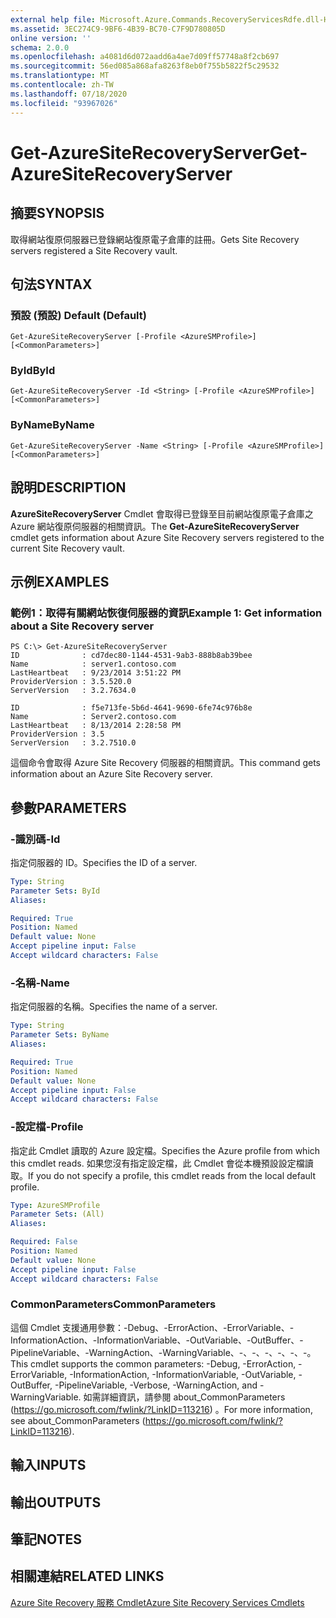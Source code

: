 ```yaml
---
external help file: Microsoft.Azure.Commands.RecoveryServicesRdfe.dll-Help.xml
ms.assetid: 3EC274C9-9BF6-4B39-BC70-C7F9D780805D
online version: ''
schema: 2.0.0
ms.openlocfilehash: a4081d6d072aadd6a4ae7d09ff57748a8f2cb697
ms.sourcegitcommit: 56ed085a868afa8263f8eb0f755b5822f5c29532
ms.translationtype: MT
ms.contentlocale: zh-TW
ms.lasthandoff: 07/18/2020
ms.locfileid: "93967026"
---
```

# <span data-ttu-id="65f23-101">Get-AzureSiteRecoveryServer</span><span class="sxs-lookup"><span data-stu-id="65f23-101">Get-AzureSiteRecoveryServer</span></span>

## <span data-ttu-id="65f23-102">摘要</span><span class="sxs-lookup"><span data-stu-id="65f23-102">SYNOPSIS</span></span>
<span data-ttu-id="65f23-103">取得網站復原伺服器已登錄網站復原電子倉庫的註冊。</span><span class="sxs-lookup"><span data-stu-id="65f23-103">Gets Site Recovery servers registered a Site Recovery vault.</span></span>

## <span data-ttu-id="65f23-104">句法</span><span class="sxs-lookup"><span data-stu-id="65f23-104">SYNTAX</span></span>

### <span data-ttu-id="65f23-105">預設 (預設) </span><span class="sxs-lookup"><span data-stu-id="65f23-105">Default (Default)</span></span>
```
Get-AzureSiteRecoveryServer [-Profile <AzureSMProfile>] [<CommonParameters>]
```

### <span data-ttu-id="65f23-106">ById</span><span class="sxs-lookup"><span data-stu-id="65f23-106">ById</span></span>
```
Get-AzureSiteRecoveryServer -Id <String> [-Profile <AzureSMProfile>] [<CommonParameters>]
```

### <span data-ttu-id="65f23-107">ByName</span><span class="sxs-lookup"><span data-stu-id="65f23-107">ByName</span></span>
```
Get-AzureSiteRecoveryServer -Name <String> [-Profile <AzureSMProfile>] [<CommonParameters>]
```

## <span data-ttu-id="65f23-108">說明</span><span class="sxs-lookup"><span data-stu-id="65f23-108">DESCRIPTION</span></span>
<span data-ttu-id="65f23-109">**AzureSiteRecoveryServer** Cmdlet 會取得已登錄至目前網站復原電子倉庫之 Azure 網站復原伺服器的相關資訊。</span><span class="sxs-lookup"><span data-stu-id="65f23-109">The **Get-AzureSiteRecoveryServer** cmdlet gets information about Azure Site Recovery servers registered to the current Site Recovery vault.</span></span>

## <span data-ttu-id="65f23-110">示例</span><span class="sxs-lookup"><span data-stu-id="65f23-110">EXAMPLES</span></span>

### <span data-ttu-id="65f23-111">範例1：取得有關網站恢復伺服器的資訊</span><span class="sxs-lookup"><span data-stu-id="65f23-111">Example 1: Get information about a Site Recovery server</span></span>
```
PS C:\> Get-AzureSiteRecoveryServer
ID              : cd7dec80-1144-4531-9ab3-888b8ab39bee
Name            : server1.contoso.com
LastHeartbeat   : 9/23/2014 3:51:22 PM
ProviderVersion : 3.5.520.0
ServerVersion   : 3.2.7634.0

ID              : f5e713fe-5b6d-4641-9690-6fe74c976b8e
Name            : Server2.contoso.com
LastHeartbeat   : 8/13/2014 2:28:58 PM
ProviderVersion : 3.5
ServerVersion   : 3.2.7510.0
```

<span data-ttu-id="65f23-112">這個命令會取得 Azure Site Recovery 伺服器的相關資訊。</span><span class="sxs-lookup"><span data-stu-id="65f23-112">This command gets information about an Azure Site Recovery server.</span></span>

## <span data-ttu-id="65f23-113">參數</span><span class="sxs-lookup"><span data-stu-id="65f23-113">PARAMETERS</span></span>

### <span data-ttu-id="65f23-114">-識別碼</span><span class="sxs-lookup"><span data-stu-id="65f23-114">-Id</span></span>
<span data-ttu-id="65f23-115">指定伺服器的 ID。</span><span class="sxs-lookup"><span data-stu-id="65f23-115">Specifies the ID of a server.</span></span>

```yaml
Type: String
Parameter Sets: ById
Aliases: 

Required: True
Position: Named
Default value: None
Accept pipeline input: False
Accept wildcard characters: False
```

### <span data-ttu-id="65f23-116">-名稱</span><span class="sxs-lookup"><span data-stu-id="65f23-116">-Name</span></span>
<span data-ttu-id="65f23-117">指定伺服器的名稱。</span><span class="sxs-lookup"><span data-stu-id="65f23-117">Specifies the name of a server.</span></span>

```yaml
Type: String
Parameter Sets: ByName
Aliases: 

Required: True
Position: Named
Default value: None
Accept pipeline input: False
Accept wildcard characters: False
```

### <span data-ttu-id="65f23-118">-設定檔</span><span class="sxs-lookup"><span data-stu-id="65f23-118">-Profile</span></span>
<span data-ttu-id="65f23-119">指定此 Cmdlet 讀取的 Azure 設定檔。</span><span class="sxs-lookup"><span data-stu-id="65f23-119">Specifies the Azure profile from which this cmdlet reads.</span></span>
<span data-ttu-id="65f23-120">如果您沒有指定設定檔，此 Cmdlet 會從本機預設設定檔讀取。</span><span class="sxs-lookup"><span data-stu-id="65f23-120">If you do not specify a profile, this cmdlet reads from the local default profile.</span></span>

```yaml
Type: AzureSMProfile
Parameter Sets: (All)
Aliases: 

Required: False
Position: Named
Default value: None
Accept pipeline input: False
Accept wildcard characters: False
```

### <span data-ttu-id="65f23-121">CommonParameters</span><span class="sxs-lookup"><span data-stu-id="65f23-121">CommonParameters</span></span>
<span data-ttu-id="65f23-122">這個 Cmdlet 支援通用參數：-Debug、-ErrorAction、-ErrorVariable、-InformationAction、-InformationVariable、-OutVariable、-OutBuffer、-PipelineVariable、-WarningAction、-WarningVariable、-、-、-、-、-、-。</span><span class="sxs-lookup"><span data-stu-id="65f23-122">This cmdlet supports the common parameters: -Debug, -ErrorAction, -ErrorVariable, -InformationAction, -InformationVariable, -OutVariable, -OutBuffer, -PipelineVariable, -Verbose, -WarningAction, and -WarningVariable.</span></span> <span data-ttu-id="65f23-123">如需詳細資訊，請參閱 about_CommonParameters (https://go.microsoft.com/fwlink/?LinkID=113216) 。</span><span class="sxs-lookup"><span data-stu-id="65f23-123">For more information, see about_CommonParameters (https://go.microsoft.com/fwlink/?LinkID=113216).</span></span>

## <span data-ttu-id="65f23-124">輸入</span><span class="sxs-lookup"><span data-stu-id="65f23-124">INPUTS</span></span>

## <span data-ttu-id="65f23-125">輸出</span><span class="sxs-lookup"><span data-stu-id="65f23-125">OUTPUTS</span></span>

## <span data-ttu-id="65f23-126">筆記</span><span class="sxs-lookup"><span data-stu-id="65f23-126">NOTES</span></span>

## <span data-ttu-id="65f23-127">相關連結</span><span class="sxs-lookup"><span data-stu-id="65f23-127">RELATED LINKS</span></span>

[<span data-ttu-id="65f23-128">Azure Site Recovery 服務 Cmdlet</span><span class="sxs-lookup"><span data-stu-id="65f23-128">Azure Site Recovery Services Cmdlets</span></span>](./Azure.SiteRecoveryServices.md)


